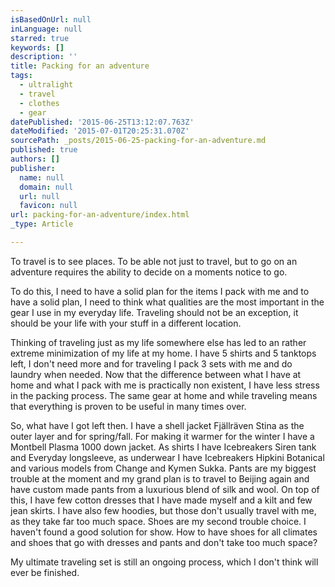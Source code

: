 ```yaml
---
isBasedOnUrl: null
inLanguage: null
starred: true
keywords: []
description: ''
title: Packing for an adventure
tags:
  - ultralight
  - travel
  - clothes
  - gear
datePublished: '2015-06-25T13:12:07.763Z'
dateModified: '2015-07-01T20:25:31.070Z'
sourcePath: _posts/2015-06-25-packing-for-an-adventure.md
published: true
authors: []
publisher:
  name: null
  domain: null
  url: null
  favicon: null
url: packing-for-an-adventure/index.html
_type: Article

---
```

To travel is to see places. To be able not just to travel, but to go on an adventure requires the ability to decide on a moments notice to go. 

To do this, I need to have a solid plan for the items I pack with me and to have a solid plan, I need to think what qualities are the most important in the gear I use in my everyday life. Traveling should not be an exception, it should be your life with your stuff in a different location.  

Thinking of traveling just as my life somewhere else has led to an rather extreme minimization of my life at my home. I have 5 shirts and 5 tanktops left, I don't need more and for traveling I pack 3 sets with me and do laundry when needed. Now that the difference between what I have at home and what I pack with me is practically non existent, I have less stress in the packing process. The same gear at home and while traveling means that everything is proven to be useful in many times over.

So, what have I got left then. I have a shell jacket Fjällräven Stina as the outer layer and for spring/fall. For making it warmer for the winter I have a Montbell Plasma 1000 down jacket. As shirts I have Icebreakers Siren tank and Everyday longsleeve, as underwear I have Icebreakers Hipkini Botanical and various models from Change and Kymen Sukka. Pants are my biggest trouble at the moment and my grand plan is to travel to Beijing again and have custom made pants from a luxurious blend of silk and wool. On top of this, I have few cotton dresses that I have made myself and a kilt and few jean skirts. I have also few hoodies, but those don't usually travel with me, as they take far too much space. Shoes are my second trouble choice. I haven't found a good solution for show. How to have shoes for all climates and shoes that go with dresses and pants and don't take too much space?

My ultimate traveling set is still an ongoing process, which I don't think will ever be finished.
